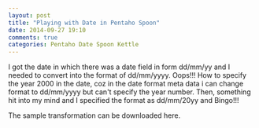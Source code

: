 ```yaml
---
layout: post
title: "Playing with Date in Pentaho Spoon"
date: 2014-09-27 19:10
comments: true
categories: Pentaho Date Spoon Kettle
---
```

I got the date in which there was a date field in form dd/mm/yy and I needed to convert into the format of dd/mm/yyyy.
Oops!!! How to specify the year 2000 in the date, coz in the date format meta data i can change format to dd/mm/yyyy but can't specify the year number.
Then, something hit into my mind and I specified the format as dd/mm/20yy and Bingo!!!

The sample transformation can be downloaded here.
